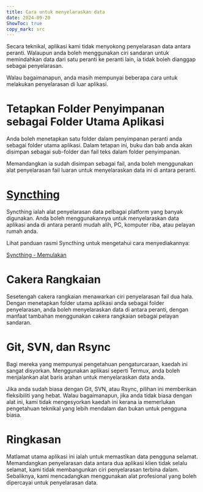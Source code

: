 ```yaml
---
title: Cara untuk menyelaraskan data  
date: 2024-09-20  
ShowToc: true
copy_mark: src
---
```


Secara teknikal, aplikasi kami tidak menyokong penyelarasan data antara peranti. Walaupun anda boleh menggunakan ciri sandaran untuk memindahkan data dari satu peranti ke peranti lain, ia tidak boleh dianggap sebagai penyelarasan.

Walau bagaimanapun, anda masih mempunyai beberapa cara untuk melakukan penyelarasan di luar aplikasi.

# Tetapkan Folder Penyimpanan sebagai Folder Utama Aplikasi

Anda boleh menetapkan satu folder dalam penyimpanan peranti anda sebagai folder utama aplikasi. Dalam tetapan ini, buku dan bab anda akan disimpan sebagai sub-folder dan fail teks dalam folder penyimpanan.

Memandangkan ia sudah disimpan sebagai fail, anda boleh menggunakan alat penyelarasan fail luaran untuk menyelaraskan data ini di antara peranti.

# [Syncthing](https://play.google.com/store/apps/details?id=com.nutomic.syncthingandroid)

Syncthing ialah alat penyelarasan data pelbagai platform yang banyak digunakan. Anda boleh menggunakannya untuk menyelaraskan data aplikasi anda di antara peranti mudah alih, PC, komputer riba, atau pelayan rumah anda.

Lihat panduan rasmi Syncthing untuk mengetahui cara menyediakannya:

[Syncthing - Memulakan](https://docs.syncthing.net/intro/getting-started.html#getting-started)

# Cakera Rangkaian

Sesetengah cakera rangkaian menawarkan ciri penyelarasan fail dua hala. Dengan menetapkan folder utama aplikasi anda sebagai folder penyelarasan, anda boleh menyelaraskan data di antara peranti, dengan manfaat tambahan menggunakan cakera rangkaian sebagai pelayan sandaran.

# Git, SVN, dan Rsync

Bagi mereka yang mempunyai pengetahuan pengaturcaraan, kaedah ini sangat disyorkan. Menggunakan aplikasi seperti Termux, anda boleh menjalankan alat baris arahan untuk menyelaraskan data anda.

Jika anda sudah biasa dengan Git, SVN, atau Rsync, pilihan ini memberikan fleksibiliti yang hebat. Walau bagaimanapun, jika anda tidak biasa dengan alat ini, kami tidak mengesyorkan kaedah ini kerana ia memerlukan pengetahuan teknikal yang lebih mendalam dan bukan untuk pengguna biasa.

# Ringkasan

Matlamat utama aplikasi ini ialah untuk memastikan data pengguna selamat. Memandangkan penyelarasan data antara dua aplikasi klien tidak selalu selamat, kami tidak membangunkan ciri penyelarasan terbina dalam. Sebaliknya, kami mencadangkan menggunakan alat profesional yang boleh dipercayai untuk penyelarasan data.
